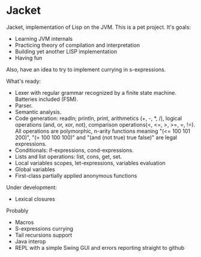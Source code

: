Jacket
===

Jacket, implementation of Lisp on the JVM.
This is a pet project. It's goals:
* Learning JVM internals
* Practicing theory of compilation and interpretation
* Building yet another LISP implementation
* Having fun

Also, have an idea to try to implement currying in s-expressions.

What's ready:
* Lexer with regular grammar recognized by a finite state machine. Batteries included (FSM).
* Parser.
* Semantic analysis.
* Code generation: readln; println, print, arithmetics (+, -, *, /), logical operations (and, or, xor, not), comparison operations(<, <=, >, >=, =, !=). All operations are polymorphic, n-arity functions meaning "(<= 100 101 200)", "(= 100 100 100)" and "(and (not true) true false)" are legal expressions.
* Conditionals: if-expressions, cond-expressions.
* Lists and list operations: list, cons, get, set.
* Local variables scopes, let-expressions, variables evaluation
* Global variables
* First-class partially applied anonymous functions

Under development:
* Lexical closures

Probably
* Macros
* S-expressions currying
* Tail recursions support
* Java interop
* REPL with a simple Swing GUI and errors reporting straight to github

